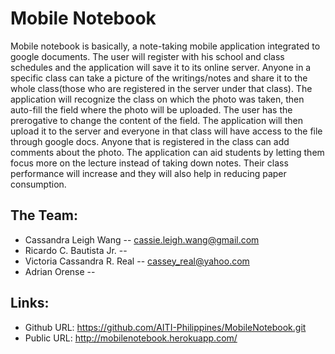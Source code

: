 Mobile Notebook
==============
<p>Mobile notebook is basically, a note-taking mobile application integrated to google documents. The user will register with his school and class schedules and the application will save it to its online server. Anyone in a specific class can take a picture of the writings/notes and share it to the whole class(those who are registered in the server under that class). The application will recognize the class on which the photo was taken, then auto-fill the field where the photo will be uploaded. The user has the prerogative to change the content of the field. The application will then upload it to the server and everyone in that class will have access to the file through google docs. Anyone that is registered in the class can add comments about the photo. The application can aid students by letting them focus more on the lecture instead of taking down notes. Their class performance will increase and they will also help in reducing paper consumption.</p>

The Team:
--------------
+ Cassandra Leigh Wang -- cassie.leigh.wang@gmail.com
+ Ricardo C. Bautista Jr. -- 
+ Victoria Cassandra R. Real -- cassey_real@yahoo.com
+ Adrian Orense --

Links:
--------------
* Github URL: https://github.com/AITI-Philippines/MobileNotebook.git
* Public URL: http://mobilenotebook.herokuapp.com/
